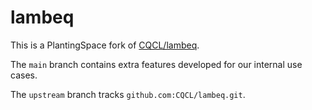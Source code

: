 # lambeq

This is a PlantingSpace fork of [CQCL/lambeq](https://github.com/CQCL/lambeq).

The `main` branch contains extra features developed for our internal use cases.

The `upstream` branch tracks `github.com:CQCL/lambeq.git`.